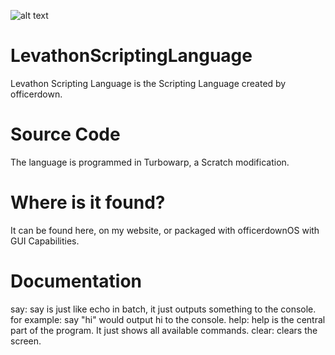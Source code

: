 ![alt text](https://github.com/officerdwn/LevathonScriptingLanguage/blob/main/LSL%20Logo.png?raw=true)
# LevathonScriptingLanguage
Levathon Scripting Language is the Scripting Language created by officerdown. 
# Source Code
The language is programmed in Turbowarp, a Scratch modification.
# Where is it found? 
It can be found here, on my website, or packaged with officerdownOS with GUI Capabilities.
# Documentation
say: say is just like echo in batch, it just outputs something to the console. for example: say "hi" would output hi to the console.
help: help is the central part of the program. It just shows all available commands.
clear: clears the screen.

